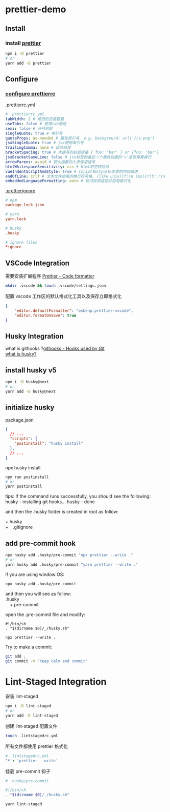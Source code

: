 # prettier-demo

## Install

### install [prettier](https://prettier.io/docs/en/index.html)

```bash
npm i -D prettier
# or
yarn add -D prettier
```

## Configure

### [configure prettierrc](https://prettier.io/docs/en/configuration.html)

.prettierrc.yml

```yaml
# .prettierrc.yml
tabWidth: 2 # 缩进的空格数量
useTabs: false # 使用tab缩进
semi: false # 分号结尾
singleQuote: true # 单引号
quoteProps: as-needed # 属性用引号, e.g. background: url('//s.png')
jsxSingleQuote: true # jsx使用单引号
trailingComma: none # 逗号结尾
bracketSpacing: true # 大括号的前后空格 { foo: 'bar' } or {foo: 'bar'}
jsxBracketSameLine: false # jsx标签的最后一个属性后面的'>'是否需要换行
arrowParens: avoid # 箭头函数的入参使用括号
htmlWhitespaceSensitivity: css # html的空格检测
vueIndentScriptAndStyle: true # script和style标签里的内容缩进
endOfLine: crlf # 文本文件结束的换行符风格, (like unix)lf:\n (ms)crlf:\r\n
embeddedLanguageFormatting: auto # 尝试检测语言并启用格式化
```

[.prettierignore](https://prettier.io/docs/en/ignore.html)

```conf
# npm
package-lock.json

# yarn
yarn.lock

# husky
.husky

# ignore files
*ignore

```

## VSCode Integration

需要安装扩展程序 [Prettier - Code formatter](https://marketplace.visualstudio.com/items?itemName=esbenp.prettier-vscode)

```bash
mkdir .vscode && touch .vscode/settings.json
```

配置 vscode 工作区的默认格式化工具以及保存立即格式化

```JSON
{
    "editor.defaultFormatter": "esbenp.prettier-vscode",
    "editor.formatOnSave": true
}
```

## Husky Integration

what is githooks ?[githooks - Hooks used by Git](https://git-scm.com/docs/githooks)  
[what is husky?](https://github.com/typicode/husky#readme)

## install husky v5

```bash
npm i -D husky@next
# or
yarn add -D husky@next
```

## initialize husky

package.json

```JSON
{
  // ...
  "scripts": {
    "postinstall": "husky install"
  },
  // ...
}

```

npx husky install

```bash
npm run postinstall
# or
yarn postinstall
```

tips: If the command runs successfully, you should see the following:  
husky - installing git hooks...
husky - done

and then the .husky folder is created in root as follow:

+.husky  
+&emsp;.gitignore

## add pre-commit hook

```bash
npx husky add .husky/pre-commit "npx prettier --write ."
# or
yarn husky add .husky/pre-commit "yarn prettier --write ."
```

if you are using window OS:

```bash
npx husky add .husky/pre-commit
```

and then you will see as follow:  
.husky  
&emsp;+.pre-commit

open the .pre-commit file and modify:

```
#!/bin/sh
. "$(dirname $0)/_/husky.sh"

npx prettier --write .
```

Try to make a commit:

```bash
git add .
git commit -m "Keep calm and commit"
```

# Lint-Staged Integration

安装 lint-staged

```bash
npm i -D lint-staged
# or
yarn add -D lint-staged
```

创建 lint-staged 配置文件

```bash
touch .lintstagedrc.yml
```

所有文件都使用 prettier 格式化

```yaml
# .lintstagedrc.yml
'*': 'prettier --write'
```

挂载 pre-commit 钩子

```bash
# .husky/pre-commit

#!/bin/sh
. "$(dirname $0)/_/husky.sh"

yarn lint-staged
```
